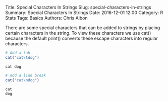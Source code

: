 Title: Special Characters In Strings
Slug: special-characters-in-strings
Summary: Special Characters In Strings
Date: 2016-12-01 12:00
Category: R Stats
Tags: Basics
Authors: Chris Albon



There are some special characters that can be added to strings by placing certain characters in the string. To view these characters we use cat() because the default print() converts these escape characters into regular characters.


```R
# Add a tab
cat("cat\tdog")
```

    cat	dog


```R
# Add a line break
cat("cat\ndog")
```

    cat
    dog
